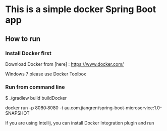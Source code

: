 # This is a simple docker Spring Boot app

## How to run

### Install Docker first

Download Docker from [here] : https://www.docker.com/

Windows 7 please use Docker Toolbox

### Run from command line

$ ./gradlew build buildDocker

docker run -p 8080:8080 -t au.com.jiangren/spring-boot-microservice:1.0-SNAPSHOT

If you are using Intellij, you can install Docker Integration plugin and run
